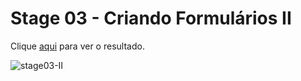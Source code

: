 # Stage 03 - Criando Formulários II

Clique [aqui](https://franzwarm.github.io/rocketseat-explorer/nivel03/01-criando-formularios-II) para ver o resultado.

![stage03-II](https://user-images.githubusercontent.com/80177177/194682929-05708bce-5965-442a-a2d8-8219fc514967.png)

